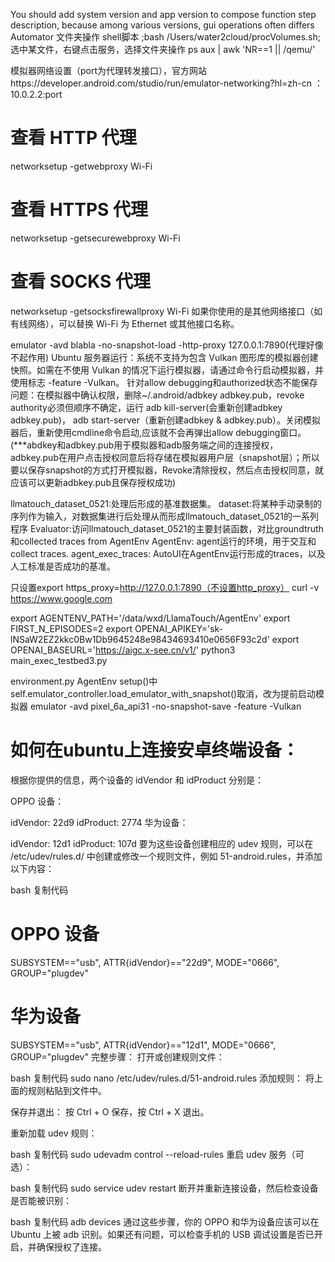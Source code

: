 You should add system version and app version to compose function step description, because among various versions, gui operations often differs
Automator 文件夹操作 shell脚本 ;bash /Users/water2cloud/procVolumes.sh; 选中某文件，右键点击服务，选择文件夹操作
ps aux | awk 'NR==1 || /qemu/'

模拟器网络设置（port为代理转发接口），官方网站https://developer.android.com/studio/run/emulator-networking?hl=zh-cn ：
10.0.2.2:port
# 查看 HTTP 代理
networksetup -getwebproxy Wi-Fi
# 查看 HTTPS 代理
networksetup -getsecurewebproxy Wi-Fi
# 查看 SOCKS 代理
networksetup -getsocksfirewallproxy Wi-Fi
如果你使用的是其他网络接口（如有线网络），可以替换 Wi-Fi 为 Ethernet 或其他接口名称。


emulator -avd blabla -no-snapshot-load -http-proxy 127.0.0.1:7890(代理好像不起作用)
Ubuntu 服务器运行：系统不支持为包含 Vulkan 图形库的模拟器创建快照。如需在不使用 Vulkan 的情况下运行模拟器，请通过命令行启动模拟器，并使用标志 -feature -Vulkan。
针对allow debugging和authorized状态不能保存问题：在模拟器中确认权限，删除~/.android/adbkey adbkey.pub，revoke authority必须但顺序不确定，运行 adb kill-server(会重新创建adbkey adbkey.pub)， adb start-server（重新创建adbkey & adbkey.pub）。关闭模拟器后，重新使用cmdline命令启动,应该就不会再弹出allow debugging窗口。  (***abdkey和adbkey.pub用于模拟器和adb服务端之间的连接授权，adbkey.pub在用户点击授权同意后将存储在模拟器用户层（snapshot层）；所以要以保存snapshot的方式打开模拟器，Revoke清除授权，然后点击授权同意，就应该可以更新adbkey.pub且保存授权成功)

llmatouch_dataset_0521:处理后形成的基准数据集。
dataset:将某种手动录制的序列作为输入，对数据集进行后处理从而形成llmatouch_dataset_0521的一系列程序
Evaluator:访问llmatouch_dataset_0521的主要封装函数，对比groundtruth和collected traces from AgentEnv
AgentEnv: agent运行的环境，用于交互和collect traces.
agent_exec_traces: AutoUI在AgentEnv运行形成的traces，以及人工标准是否成功的基准。

只设置export https_proxy=http://127.0.0.1:7890（不设置http_proxy）
curl -v https://www.google.com


export AGENTENV_PATH='/data/wxd/LlamaTouch/AgentEnv'
export FIRST_N_EPISODES=2
export OPENAI_APIKEY='sk-lNSaW2EZ2kkc0Bw1Db9645248e98434693410e0656F93c2d'
export OPENAI_BASEURL='https://aigc.x-see.cn/v1/'
python3 main_exec_testbed3.py

environment.py  AgentEnv setup()中self.emulator_controller.load_emulator_with_snapshot()取消，改为提前启动模拟器
emulator -avd pixel_6a_api31 -no-snapshot-save -feature -Vulkan



# 如何在ubuntu上连接安卓终端设备：
根据你提供的信息，两个设备的 idVendor 和 idProduct 分别是：

OPPO 设备：

idVendor: 22d9
idProduct: 2774
华为设备：

idVendor: 12d1
idProduct: 107d
要为这些设备创建相应的 udev 规则，可以在 /etc/udev/rules.d/ 中创建或修改一个规则文件，例如 51-android.rules，并添加以下内容：

bash
复制代码
# OPPO 设备
SUBSYSTEM=="usb", ATTR{idVendor}=="22d9", MODE="0666", GROUP="plugdev"

# 华为设备
SUBSYSTEM=="usb", ATTR{idVendor}=="12d1", MODE="0666", GROUP="plugdev"
完整步骤：
打开或创建规则文件：

bash
复制代码
sudo nano /etc/udev/rules.d/51-android.rules
添加规则： 将上面的规则粘贴到文件中。

保存并退出： 按 Ctrl + O 保存，按 Ctrl + X 退出。

重新加载 udev 规则：

bash
复制代码
sudo udevadm control --reload-rules
重启 udev 服务（可选）：

bash
复制代码
sudo service udev restart
断开并重新连接设备，然后检查设备是否能被识别：

bash
复制代码
adb devices
通过这些步骤，你的 OPPO 和华为设备应该可以在 Ubuntu 上被 adb 识别。如果还有问题，可以检查手机的 USB 调试设置是否已开启，并确保授权了连接。